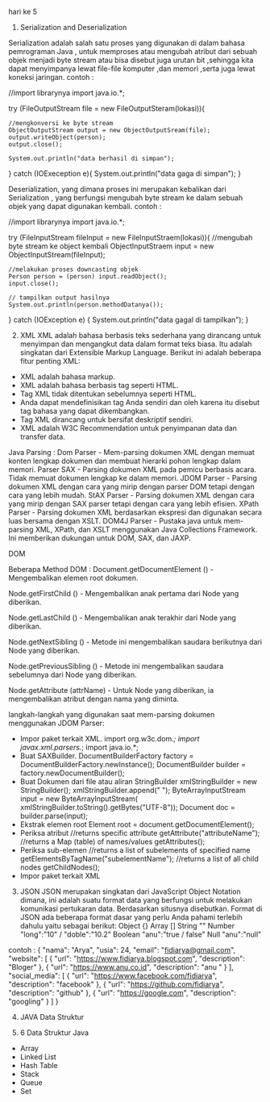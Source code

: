 hari ke 5

1. Serialization and Deserialization 

Serialization adalah salah satu proses yang digunakan di dalam bahasa pemrograman Java , untuk  memproses atau mengubah atribut dari sebuah objek menjadi byte stream atau bisa disebut juga urutan bit ,sehingga kita dapat menyimpanya lewat file-file komputer ,dan memori ,serta juga lewat koneksi jaringan.
contoh :

//import librarynya 
import java.io.*;

try (FileOutputStream file = new FileOutputSteram(lokasi)){
	
    //mengkonversi ke byte stream
	ObjectOutputStream output = new ObjectOutputSream(file);
	output.writeObject(person);
	output.close();	
	
    System.out.println("data berhasil di simpan");
} catch (IOExeception e){
	System.out.println("data gaga di simpan");
}

Deserialization, yang  dimana proses ini merupakan kebalikan dari Serialization , yang berfungsi mengubah byte stream ke dalam sebuah objek yang dapat digunakan kembali.
contoh : 

//import librarynya
import java.io.*;

try (FileInputStream fileInput = new FileInputStraem(lokasi)){
    //mengubah byte stream ke object kembali 
    ObjectInputStraem input = new ObjectInputStream(fileInput);

    //melakukan proses downcasting objek
    Person person = (person) input.readObject();
    input.close();

    // tampilkan output hasilnya 
    System.out.println(person.methodDatanya());

} catch (IOException e) {
    System.out.println("data gagal di tampilkan");
}

2. XML
XML adalah bahasa berbasis teks sederhana yang dirancang untuk menyimpan dan mengangkut data dalam format teks biasa. Itu adalah singkatan dari Extensible Markup Language. Berikut ini adalah beberapa fitur penting XML:
- XML adalah bahasa markup.
- XML adalah bahasa berbasis tag seperti HTML.
- Tag XML tidak ditentukan sebelumnya seperti HTML.
- Anda dapat mendefinisikan tag Anda sendiri dan oleh karena itu disebut tag bahasa yang dapat dikembangkan.
- Tag XML dirancang untuk bersifat deskriptif sendiri.
- XML adalah W3C Recommendation untuk penyimpanan data dan transfer data.

Java Parsing : 
Dom Parser - Mem-parsing dokumen XML dengan memuat konten lengkap dokumen dan membuat hierarki pohon lengkap dalam memori. 
Parser SAX - Parsing dokumen XML pada pemicu berbasis acara. Tidak memuat dokumen lengkap ke dalam memori.
JDOM Parser - Parsing dokumen XML dengan cara yang mirip dengan parser DOM tetapi dengan cara yang lebih mudah.
StAX Parser - Parsing dokumen XML dengan cara yang mirip dengan SAX parser tetapi dengan cara yang lebih efisien.
XPath Parser - Parsing dokumen XML berdasarkan ekspresi dan digunakan secara luas bersama dengan XSLT.
DOM4J Parser - Pustaka java untuk mem-parsing XML, XPath, dan XSLT menggunakan Java Collections Framework. Ini memberikan dukungan untuk DOM, SAX, dan JAXP.

DOM 

Beberapa Method DOM :
Document.getDocumentElement () - Mengembalikan elemen root dokumen.

Node.getFirstChild () - Mengembalikan anak pertama dari Node yang diberikan.

Node.getLastChild () - Mengembalikan anak terakhir dari Node yang diberikan.

Node.getNextSibling () - Metode ini mengembalikan saudara berikutnya dari Node yang diberikan.

Node.getPreviousSibling () - Metode ini mengembalikan saudara sebelumnya dari Node yang diberikan.

Node.getAttribute (attrName) - Untuk Node yang diberikan, ia mengembalikan atribut dengan nama yang diminta.

langkah-langkah yang digunakan saat mem-parsing dokumen menggunakan JDOM Parser:

- Impor paket terkait XML.
import org.w3c.dom.*;
import javax.xml.parsers.*;
import java.io.*;
- Buat SAXBuilder.
DocumentBuilderFactory factory =
DocumentBuilderFactory.newInstance();
DocumentBuilder builder = factory.newDocumentBuilder();
- Buat Dokumen dari file atau aliran
StringBuilder xmlStringBuilder = new StringBuilder();
xmlStringBuilder.append("<?xml version="1.0"?> <class> </class>");
ByteArrayInputStream input = new ByteArrayInputStream(
   xmlStringBuilder.toString().getBytes("UTF-8"));
Document doc = builder.parse(input);
- Ekstrak elemen root
Element root = document.getDocumentElement();
- Periksa atribut
//returns specific attribute
getAttribute("attributeName");
//returns a Map (table) of names/values
getAttributes();
- Periksa sub-elemen
//returns a list of subelements of specified name
getElementsByTagName("subelementName");
//returns a list of all child nodes
getChildNodes();
- Impor paket terkait XML


3. JSON
JSON merupakan singkatan dari JavaScript Object Notation dimana, ini adalah suatu format data yang berfungsi untuk melakukan komunikasi pertukaran data. Berdasarkan situsnya disebutkan.
Format di JSON ada beberapa format dasar yang perlu Anda pahami terlebih dahulu yaitu sebagai berikut:
Object {}
Array []
String ""
Number "long":"10" / "doble":"10.2"
Boolean "anu":"true / false"
Null "anu":"null"

contoh :
{
  "nama": "Arya",
  "usia": 24,
  "email": "fidiarya@gmail.com",
  "website": [
    {
      "url": "https://www.fidiarya.blogspot.com",
      "description": "Bloger"
    },
    {
      "url": "https://www.anu.co.id",
      "description": "anu "
    }
  ],
  "social_media": [
    {
      "url": "https://www.facebook.com/fidiarya",
      "description": "facebook"
    },
    {
      "url": "https://github.com/fidiarya",
      "description": "github"
    },
    {
      "url": "https://google.com",
      "description": "googling"
    }
  ]
}

4. JAVA Data Struktur


5. 6 Data Struktur Java
- Array
- Linked List
- Hash Table
- Stack 
- Queue
- Set







